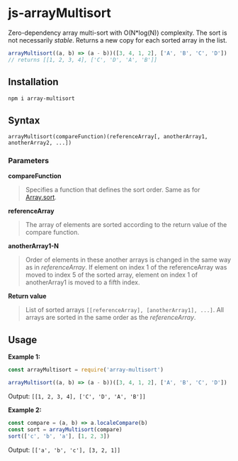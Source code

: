 # js-arrayMultisort
Zero-dependency array multi-sort with O(N*log(N)) complexity. The sort is not necessarily *stable*. Returns a new copy for each sorted array in the list.

```javascript
arrayMultisort((a, b) => (a - b))([3, 4, 1, 2], ['A', 'B', 'C', 'D'])
// returns [[1, 2, 3, 4], ['C', 'D', 'A', 'B']]
```

## Installation
```bash
npm i array-multisort
```

## Syntax
`arrayMultisort(compareFunction)(referenceArray[, anotherArray1, anotherArray2, ...])`

### Parameters
**compareFunction**
> Specifies a function that defines the sort order. Same as for [Array.sort](https://developer.mozilla.org/en-US/docs/Web/JavaScript/Reference/Global_Objects/Array/sort).

**referenceArray**
> The array of elements are sorted according to the return value of the compare function.

**anotherArray1-N**
> Order of elements in these another arrays is changed in the same way as in *referenceArray*. If element on index 1 of the referenceArray was moved to index 5 of the sorted array, element on index 1 of anotherArray1 is moved to a fifth index.

**Return value**
> List of sorted arrays `[[referenceArray], [anotherArray1], ...]`. All arrays are sorted in the same order as the *referenceArray*.

## Usage
**Example 1:**
```javascript
const arrayMultisort = require('array-multisort')

arrayMultisort((a, b) => (a - b))([3, 4, 1, 2], ['A', 'B', 'C', 'D'])
```

Output: `[[1, 2, 3, 4], ['C', 'D', 'A', 'B']]`

**Example 2:**
```javascript
const compare = (a, b) => a.localeCompare(b)
const sort = arrayMultisort(compare)
sort(['c', 'b', 'a'], [1, 2, 3])
```

Output: `[['a', 'b', 'c'], [3, 2, 1]]`
